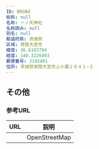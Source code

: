 ```yaml
---
ID: BRGNd
総称: null
名称: 一ノ矢神社
名称読み: null
別名: null
都道府県: 茨城県
区域: 常陸大宮市
緯度: 36.6183794
経度: 140.3226493
郵便番号: 3192401
住所: 茨城県常陸大宮市上小瀬２８４１−２
---
```


## その他

### 参考URL

| URL | 説明          |
| --- | ------------- |
|     | OpenStreetMap |
